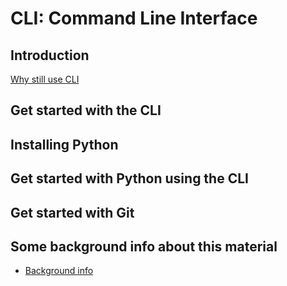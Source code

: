 # CLI: Command Line Interface

## Introduction

[Why still use CLI](whyCli)

## Get started with the CLI

## Installing Python 

## Get started with Python using the CLI

## Get started with Git 

## Some background info about this material

- [Background info](backgroundInfo)
